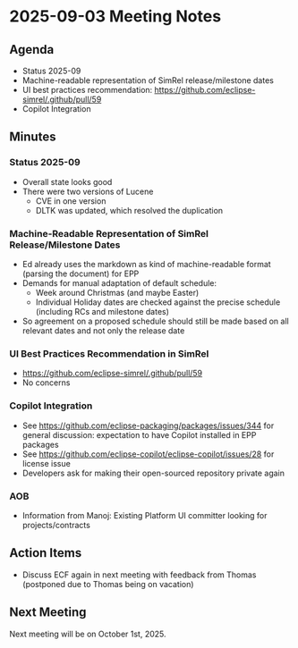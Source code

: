 # 2025-09-03 Meeting Notes

## Agenda

- Status 2025-09
- Machine-readable representation of SimRel release/milestone dates
- UI best practices recommendation: https://github.com/eclipse-simrel/.github/pull/59
- Copilot Integration


## Minutes

### Status 2025-09
- Overall state looks good
- There were two versions of Lucene
  - CVE in one version
  - DLTK was updated, which resolved the duplication

### Machine-Readable Representation of SimRel Release/Milestone Dates
- Ed already uses the markdown as kind of machine-readable format (parsing the document) for EPP
- Demands for manual adaptation of default schedule:
  - Week around Christmas (and maybe Easter)
  - Individual Holiday dates are checked against the precise schedule (including RCs and milestone dates)
- So agreement on a proposed schedule should still be made based on all relevant dates and not only the release date

### UI Best Practices Recommendation in SimRel
- https://github.com/eclipse-simrel/.github/pull/59
- No concerns

### Copilot Integration
- See https://github.com/eclipse-packaging/packages/issues/344 for general discussion: expectation to have Copilot installed in EPP packages
- See https://github.com/eclipse-copilot/eclipse-copilot/issues/28 for license issue
- Developers ask for making their open-sourced repository private again


### AOB
- Information from Manoj: Existing Platform UI committer looking for projects/contracts


## Action Items

- Discuss ECF again in next meeting with feedback from Thomas (postponed due to Thomas being on vacation)

## Next Meeting

Next meeting will be on October 1st, 2025.
